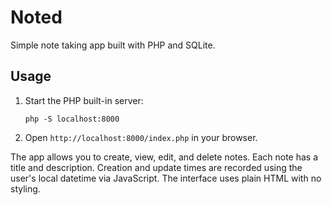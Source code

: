 # Noted

Simple note taking app built with PHP and SQLite.

## Usage

1. Start the PHP built-in server:
   ```
   php -S localhost:8000
   ```
2. Open `http://localhost:8000/index.php` in your browser.

The app allows you to create, view, edit, and delete notes. Each note has a title and description. Creation and update times are recorded using the user's local datetime via JavaScript. The interface uses plain HTML with no styling.
